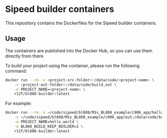# Sipeed builder containers

This repository contains the Dockerfiles for the Sipeed builder containers.

## Usage

The containers are published into the Docker Hub, so you can use them directly from there.

To build your project using the container, please run the following command:

```bash
docker run --rm -v <project-src-folder>:/data/code/<project-name> \
    -v <project-out-folder>:/data/code/build_out \
    -e PROJECT_NAME=<project-name> \
    r12f/bl808-builder:latest
```

For example:

```bash
docker run --rm -v ~/code/sipeed/bl808/M1s_BL808_example/c906_app/hello_world:/data/code/hello_world \
    -v ~/code/sipeed/bl808/M1s_BL808_example/c906_app/out:/data/code/build_out \
    -e PROJECT_NAME=hello_world \
    -e BL808_BUILD_KEEP_BUILDER=1 \
    r12f/bl808-builder:latest
```